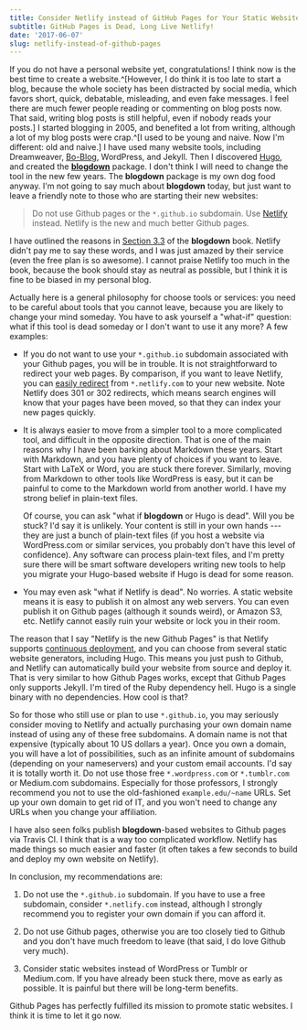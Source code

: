 ```yaml
---
title: Consider Netlify instead of GitHub Pages for Your Static Websites
subtitle: GitHub Pages is Dead, Long Live Netlify!
date: '2017-06-07'
slug: netlify-instead-of-github-pages
---
```


If you do not have a personal website yet, congratulations! I think now is the best time to create a website.^[However, I do think it is too late to start a blog, because the whole society has been distracted by social media, which favors short, quick, debatable, misleading, and even fake messages. I feel there are much fewer people reading or commenting on blog posts now. That said, writing blog posts is still helpful, even if nobody reads your posts.] I started blogging in 2005, and benefited a lot from writing, although a lot of my blog posts were crap.^[I used to be young and naive. Now I'm different: old and naive.] I have used many website tools, including Dreamweaver, [Bo-Blog](http://www.bo-blog.com/index.php?l=en), WordPress, and Jekyll. Then I discovered [Hugo](https://gohugo.io), and created the [**blogdown**](https://github.com/rstudio/blogdown) package. I don't think I will need to change the tool in the new few years. The **blogdown** package is my own dog food anyway. I'm not going to say much about **blogdown** today, but just want to leave a friendly note to those who are starting their new websites:

> Do not use Github pages or the `*.github.io` subdomain. Use [Netlify](https://www.netlify.com) instead. Netlify is the new and much better Github pages.

I have outlined the reasons in [Section 3.3](https://bookdown.org/yihui/blogdown/github-pages.html) of the **blogdown** book. Netlify didn't pay me to say these words, and I was just amazed by their service (even the free plan is so awesome). I cannot praise Netlify too much in the book, because the book should stay as neutral as possible, but I think it is fine to be biased in my personal blog.

Actually here is a general philosophy for choose tools or services: you need to be careful about tools that you cannot leave, because you are likely to change your mind someday. You have to ask yourself a "what-if" question: what if this tool is dead someday or I don't want to use it any more? A few examples:

- If you do not want to use your `*.github.io` subdomain associated with your Github pages, you will be in trouble. It is not straightforward to redirect your web pages. By comparison, if you want to leave Netlify, you can [easily redirect](https://www.netlify.com/docs/redirects/) from `*.netlify.com` to your new website. Note Netlify does 301 or 302 redirects, which means search engines will know that your pages have been moved, so that they can index your new pages quickly.

- It is always easier to move from a simpler tool to a more complicated tool, and difficult in the opposite direction. That is one of the main reasons why I have been barking about Markdown these years. Start with Markdown, and you have plenty of choices if you want to leave. Start with LaTeX or Word, you are stuck there forever. Similarly, moving from Markdown to other tools like WordPress is easy, but it can be painful to come to the Markdown world from another world. I have my strong belief in plain-text files.

    Of course, you can ask "what if **blogdown** or Hugo is dead". Will you be stuck? I'd say it is unlikely. Your content is still in your own hands --- they are just a bunch of plain-text files (if you host a website via WordPress.com or similar services, you probably don't have this level of confidence). Any software can process plain-text files, and I'm pretty sure there will be smart software developers writing new tools to help you migrate your Hugo-based website if Hugo is dead for some reason.

- You may even ask "what if Netlify is dead". No worries. A static website means it is easy to publish it on almost any web servers. You can even publish it on Github pages (although it sounds weird), or Amazon S3, etc. Netlify cannot easily ruin your website or lock you in their room.

The reason that I say "Netlify is the new Github Pages" is that Netlify supports [continuous deployment](https://www.netlify.com/docs/continuous-deployment/), and you can choose from several static website generators, including Hugo. This means you just push to Github, and Netlify can automatically build your website from source and deploy it. That is very similar to how Github Pages works, except that Github Pages only supports Jekyll. I'm tired of the Ruby dependency hell. Hugo is a single binary with no dependencies. How cool is that?

So for those who still use or plan to use `*.github.io`, you may seriously consider moving to Netlify and actually purchasing your own domain name instead of using any of these free subdomains. A domain name is not that expensive (typically about 10 US dollars a year). Once you own a domain, you will have a lot of possibilities, such as an infinite amount of subdomains (depending on your nameservers) and your custom email accounts. I'd say it is totally worth it. Do not use those free `*.wordpress.com` or `*.tumblr.com` or Medium.com subdomains. Especially for those professors, I strongly recommend you not to use the old-fashioned `example.edu/~name` URLs. Set up your own domain to get rid of IT, and you won't need to change any URLs when you change your affiliation.

I have also seen folks publish **blogdown**-based websites to Github pages via Travis CI. I think that is a way too complicated workflow. Netlify has made things so much easier and faster (it often takes a few seconds to build and deploy my own website on Netlify).

In conclusion, my recommendations are:

1. Do not use the `*.github.io` subdomain. If you have to use a free subdomain, consider `*.netlify.com` instead, although I strongly recommend you to register your own domain if you can afford it.

1. Do not use Github pages, otherwise you are too closely tied to Github and you don't have much freedom to leave (that said, I do love Github very much).

1. Consider static websites instead of WordPress or Tumblr or Medium.com. If you have already been stuck there, move as early as possible. It is painful but there will be long-term benefits.

Github Pages has perfectly fulfilled its mission to promote static websites. I think it is time to let it go now.
